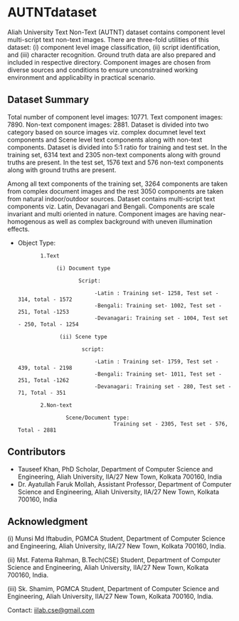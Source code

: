 # AUTNTdataset

Aliah University Text Non-Text (AUTNT) dataset contains component level multi-script text non-text images. There are three-fold utilities of this dataset: (i) component level image classification, (ii) script identification, and (iii) character recognition. Ground truth data are also prepared and included in respective directory. Component images are chosen from diverse sources and conditions to ensure unconstrained working environment and applicabilty in practical scenario. 

## Dataset Summary
Total number of component level images: 10771.
Text component images: 7890.
Non-text component images: 2881.
Dataset is divided into two category based on source images viz. complex documnet level text components and Scene level text components along with non-text components.
Dataset is divided into 5:1 ratio for training and test set. In the training set, 6314 text and 2305 non-text components along with ground truths are present.
In the test set, 1576 text and 576 non-text components along with ground truths are present.

Among all text components of the training set, 3264 components are taken from complex document images and the rest 3050 components are taken from natural indoor/outdoor sources. Dataset contains multi-script text components viz. Latin, Devanagari and Bengali. Components are scale invariant and multi oriented in nature.  Component images are having near-homogenous as well as complex background with uneven illumination effects.

* Object Type:

             1.Text 
             
                  (i) Document type
                  
                         Script:
                        
                              -Latin : Training set- 1258, Test set - 314, total - 1572
                              -Bengali: Training set- 1002, Test set - 251, Total -1253 
                              -Devanagari: Training set - 1004, Test set - 250, Total - 1254 
                              
                   (ii) Scene type
                  
                          script:
                          
                              -Latin : Training set- 1759, Test set - 439, total - 2198
                              -Bengali: Training set- 1011, Test set - 251, Total -1262 
                              -Devanagari: Training set - 280, Test set - 71, Total - 351 
                              
             2.Non-text
            
                     Scene/Document type:
                                    Training set - 2305, Test set - 576, Total - 2881

## Contributors
* Tauseef Khan, PhD Scholar, Department of Computer Science and Engineering, Aliah University, IIA/27 New Town, Kolkata 700160, India
* Dr. Ayatullah Faruk Mollah, Assistant Professor, Department of Computer Science and Engineering, Aliah University, IIA/27 New Town, Kolkata 700160, India

## Acknowledgment
(i) Munsi Md Iftabudin, PGMCA Student, Department of Computer Science and Engineering, Aliah University, IIA/27 New Town, Kolkata 700160, India. 

(ii) Mst. Fatema Rahman, B.Tech(CSE) Student, Department of Computer Science and Engineering, Aliah University, IIA/27 New Town, Kolkata 700160, India.

(iii) Sk. Shamim, PGMCA Student, Department of Computer Science and Engineering, Aliah University, IIA/27 New Town, Kolkata 700160, India.

Contact: iilab.cse@gmail.com

